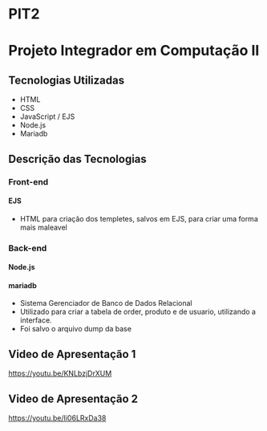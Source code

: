 # PIT2
# Projeto Integrador em Computação II
## Tecnologias Utilizadas
* HTML
* CSS
* JavaScript / EJS
* Node.js 
* Mariadb
## Descrição das Tecnologias
### Front-end
#### EJS
 * HTML para criação dos templetes, salvos em EJS, para criar uma forma mais maleavel
### Back-end
#### Node.js
#### mariadb
* Sistema Gerenciador de Banco de Dados Relacional
* Utilizado para criar a tabela de order, produto e de usuario, utilizando a interface.
* Foi salvo o arquivo dump da base

## Video de Apresentação 1
https://youtu.be/KNLbzjDrXUM
## Video de Apresentação 2
https://youtu.be/Ii06LRxDa38
